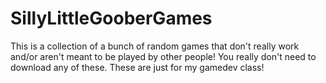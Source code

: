 # SillyLittleGooberGames
This is a collection of a bunch of random games that don't really work and/or aren't meant to be played by other people!
You really don't need to download any of these. These are just for my gamedev class!
